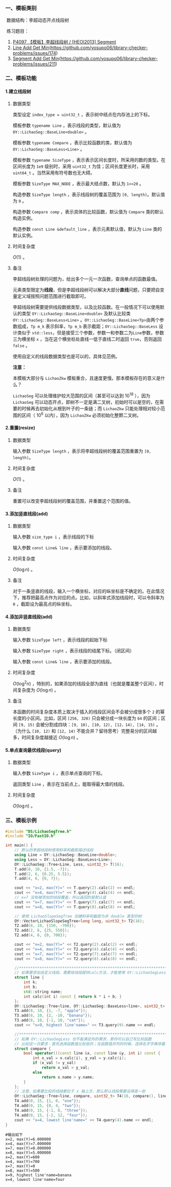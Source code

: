 ### 一、模板类别

​	数据结构：李超动态开点线段树

​	练习题目：

1. [P4097 【模板】李超线段树 / [HEOI2013] Segment](https://www.luogu.com.cn/problem/P4097)
2. [Line Add Get Min](https://judge.yosupo.jp/problem/line_add_get_min)(https://github.com/yosupo06/library-checker-problems/issues/174)
3. [Segment Add Get Min](https://judge.yosupo.jp/problem/segment_add_get_min)(https://github.com/yosupo06/library-checker-problems/issues/211)

### 二、模板功能

#### 1.建立线段树

1. 数据类型

   类型设定 `index_type = uint32_t` ，表示树中结点在内存池上的下标。

   模板参数 `typename Line` ，表示线段的类型，默认值为 `OY::LichaoSeg::BaseLine<double>` 。

   模板参数 `typename Compare` ，表示比较函数的类，默认值为 `OY::LichaoSeg::BaseLess<Line>` 。

   模板参数 `typename SizeType` ，表示表示区间长度时，所采用的数的类型。在区间长度为 `1e9` 级别时，采用 `uint32_t` 为佳；区间长度更长时，采用 `uint64_t` 。当然采用有符号数也无大碍。

   模板参数 `SizeType MAX_NODE` ，表示最大结点数，默认为 `1<<20` 。

   构造参数 `SizeType length` ，表示线段树的覆盖范围为 `[0, length)`。默认值为 `0` 。

   构造参数 `Compare comp` ，表示具体的比较函数，默认值为 `Compare` 类的默认构造实例。

   构造参数 `const Line &default_line` ，表示元素默认值，默认为 `Line` 类的默认实例。

2. 时间复杂度

   $O(1)$ 。

3. 备注

   李超线段树处理的问题为，给出多个一元一次函数，查询单点的函数最值。

   元素类型限定为**线段**，但是李超线段树可以解决大部分**直线**问题，只要把自变量定义域按照问题范围进行截取即可。

   李超线段树需要提供线段数据类型，以及比较函数。在一般情况下可以使用默认的类型 `OY::LichaoSeg::BaseLine<double>` 及默认比较类 `OY::LichaoSeg::BaseLess<Line>` 。`OY::LichaoSeg::BaseLine<Tp>`由两个参数组成，`Tp m_k` 表示斜率，`Tp m_b` 表示截距；`OY::LichaoSeg::BaseLess` 设计类似于 `std::less`，但是接受三个参数，参数一和参数二为`Line`参数，参数三为横坐标 `x` ，当在这个横坐标处直线一低于直线二时返回 `true`，否则返回 `false` 。

   使用自定义的线段数据类型也是可以的，具体见范例。
   
   **注意：**
   
   本模板大部分与 `LichaoZkw` 模板重合，且速度更慢。那本模板存在的意义是什么？ 
   
   `LichaoSeg` 可以处理维护较大范围的区间（甚至可以达到 $10^{18}$ ），因为 `LichaoSeg` 可以动态开点，即树不一定是满二叉树，初始时可以是空的，在需要的时候再去初始化从根到叶子的一条链；而 `LichaoZkw` 只能处理相对较小范围的区间（ $10^6$ 以内），因为 `LichaoZkw` 必须初始化整颗二叉树。

#### 2.重置(resize)

1. 数据类型

   输入参数 `SizeType length` ，表示将李超线段树的覆盖范围重置为 `[0, length)`。

2. 时间复杂度

   $O(1)$ 。

3. 备注

   重置可以改变李超线段树的覆盖范围，并重置这个范围的值。

#### 3.添加竖直线段(add)

1. 数据类型

   输入参数 `size_type i` ，表示线段的下标

   输入参数 `const Line& line` ，表示要添加的线段。

2. 时间复杂度

   $O(\log n)$ 。

3. 备注

   对于一条竖直的线段，输入一个横坐标，对应的纵坐标是不确定的。在此情况下，推荐把最高点作为对应的点。比如，以斜率式添加线段时，可以令斜率为 `0` ，截距设为最高点的纵坐标。

#### 4.添加非竖直线段(add)

1. 数据类型

   输入参数 `SizeType left` ，表示线段的起始下标

   输入参数 `SizeType right` ，表示线段的结尾下标。（闭区间）

   输入参数 `const Line& line` ，表示要添加的线段。

2. 时间复杂度

   $O(\log^2 n)$ ，特别的，如果添加的线段全部为直线（也就是覆盖整个区间），时间复杂度为 $O(\log n)$ 。

3. 备注

   本函数的时间复杂度本质上取决于插入的线段区间会不会被分成很多个 `2` 的幂长度的小区间。比如，区间 `[256, 320)` 只会被分成一块长度为 `64` 的区间；区间 `[9, 15)` 会被分割成四块：`[9, 10), [10, 12), [12，14), [14, 15)` 。（为什么 `[10, 12)` 和 `[12, 14)` 不能合并？留待思考）完整易分的区间越多，时间复杂度越接近 $O(\log n)$ 。

#### 5.单点查询最优线段(query)

1. 数据类型

   输入参数 `SizeType i` ，表示单点查询的下标。

   返回类型 `Line` ，表示在当前点上，能取得最大值的线段。

2. 时间复杂度

   $O(\log n)$ 。

### 三、模板示例

```c++
#include "DS/LichaoSegTree.h"
#include "IO/FastIO.h"

int main() {
    // 默认的李超线段树使用斜率和截距描述线段
    using Line = OY::LichaoSeg::BaseLine<double>;
    using Less = OY::LichaoSeg::BaseLess<Line>;
    OY::LichaoSeg::Tree<Line, Less, uint32_t> T(16);
    T.add(8, 10, {1.5, -7});
    T.add(2, 6, {0.25, 5.5});
    T.add(4, 6, {0, 7});

    cout << "x=2, max(Y)=" << T.query(2).calc(2) << endl;
    cout << "x=4, max(Y)=" << T.query(4).calc(4) << endl;
    // x=7 没有被添加的线段覆盖，所以返回的是默认值
    cout << "x=7, max(Y)=" << T.query(7).calc(7) << endl;
    cout << "x=8, max(Y)=" << T.query(8).calc(8) << endl;

    // 使用 LichaoSlopeSegTree 创建斜率和截距为非 double 类型的树
    OY::VectorLichaoSlopeSegTree<long long, uint32_t> T2(16);
    T2.add(8, 10, {150, -700});
    T2.add(2, 6, {25, 550});
    T2.add(4, 6, {0, 700});

    cout << "x=2, max(Y)=" << T2.query(2).calc(2) << endl;
    cout << "x=4, max(Y)=" << T2.query(4).calc(4) << endl;
    cout << "x=7, max(Y)=" << T2.query(7).calc(7) << endl;
    cout << "x=8, max(Y)=" << T2.query(8).calc(8) << endl;

    //*****************************************************************************
    // 如果要添加自定义线段，需要给线段提供calc方法，才能使用 OY::LichaoSegLess 比较方法
    struct line {
        int k;
        int b;
        std::string name;
        int calc(int i) const { return k * i + b; }
    };
    OY::LichaoSeg::Tree<line, OY::LichaoSeg::BaseLess<line>, uint32_t> T3(16);
    T3.add(8, 10, {1, -7, "apple"});
    T3.add(8, 10, {2, -10, "banana"});
    T3.add(8, 10, {-1, 10, "cat"});
    cout << "x=9, highest line'name=" << T3.query(9).name << endl;

    //*****************************************************************************
    // 如果 OY::LichaoSegLess 也不能满足你的需求，那你可以自己写比较函数
    // 比如这一次要求：首先选择函数值比较低的；在函数值并列的时候，选择名字字典序最小的线段
    struct compare {
        bool operator()(const line &x, const line &y, int i) const {
            int x_val = x.calc(i), y_val = y.calc(i);
            if (x_val != y_val)
                return x_val > y_val;
            else
                return x.name > y.name;
        }
    };
    // 注意，如果要比较的线段都位于 x 轴上方，那么默认线段需要设得高一些
    OY::LichaoSeg::Tree<line, compare, uint32_t> T4(16, compare(), line{0, INT_MAX, "default"});
    T4.add(0, 15, {1, 0, "one"});
    T4.add(0, 15, {0, 4, "two"});
    T4.add(0, 15, {-1, 8, "three"});
    T4.add(0, 15, {-2, 12, "four"});
    cout << "x=4, lowest line'name=" << T4.query(4).name << endl;
}
```

```
#输出如下
x=2, max(Y)=6.000000
x=4, max(Y)=7.000000
x=7, max(Y)=0.000000
x=8, max(Y)=5.000000
x=2, max(Y)=600
x=4, max(Y)=700
x=7, max(Y)=0
x=8, max(Y)=500
x=9, highest line'name=banana
x=4, lowest line'name=four

```

